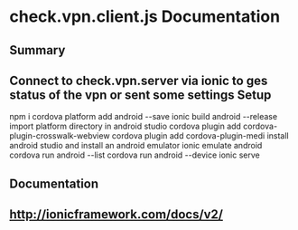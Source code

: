 ﻿check.vpn.client.js Documentation
======================
Summary
-------
Connect to check.vpn.server via ionic to ges status of the vpn or sent some settings 
Setup
-------
npm i
cordova platform add android --save
ionic build android --release
import platform directory in android studio
cordova plugin add cordova-plugin-crosswalk-webview
cordova plugin add cordova-plugin-medi
install android studio and install an android emulator
ionic emulate android
cordova run android --list
cordova run android --device
ionic serve

Documentation
-------
http://ionicframework.com/docs/v2/
------------


